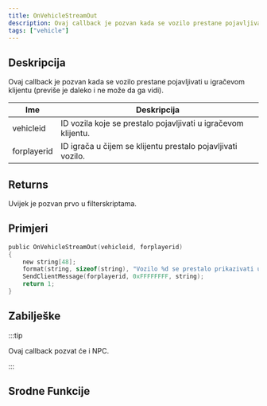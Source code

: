 ```yaml
---
title: OnVehicleStreamOut
description: Ovaj callback je pozvan kada se vozilo prestane pojavljivati u igračevom klijentu (previše je daleko i ne može da ga vidi).
tags: ["vehicle"]
---
```


## Deskripcija

Ovaj callback je pozvan kada se vozilo prestane pojavljivati u igračevom klijentu (previše je daleko i ne može da ga vidi).

| Ime         | Deskripcija                                                   |
| ----------- | ------------------------------------------------------------- |
| vehicleid   | ID vozila koje se prestalo pojavljivati u igračevom klijentu. |
| forplayerid | ID igrača u čijem se klijentu prestalo pojavljivati vozilo.   |

## Returns

Uvijek je pozvan prvo u filterskriptama.

## Primjeri

```c
public OnVehicleStreamOut(vehicleid, forplayerid)
{
    new string[48];
    format(string, sizeof(string), "Vozilo %d se prestalo prikazivati u tvom klijentu", vehicleid);
    SendClientMessage(forplayerid, 0xFFFFFFFF, string);
    return 1;
}
```

## Zabilješke

:::tip

Ovaj callback pozvat će i NPC.

:::

## Srodne Funkcije
